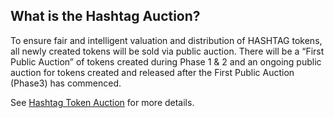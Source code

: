 ## What is the Hashtag Auction?

To ensure fair and intelligent valuation and distribution of HASHTAG tokens, all
newly created tokens will be sold via public auction. There will be a “First
Public Auction” of tokens created during Phase 1 & 2 and an ongoing public
auction for tokens created and released after the First Public Auction (Phase3)
has commenced.

See [Hashtag Token
Auction](https://docs.hashtag-protocol.org/essentials/protocol-overview.html#hashtag-token-auction)
for more details.
